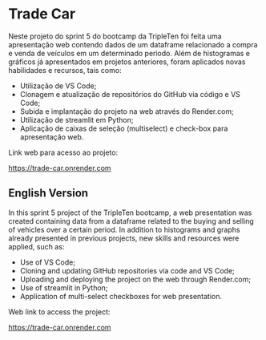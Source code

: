 # Trade Car

Neste projeto do sprint 5 do bootcamp da TripleTen foi feita uma apresentação web contendo dados de um dataframe relacionado a compra e venda de veículos em um determinado perìodo. Além de histogramas e gráficos já apresentados em projetos anteriores, foram aplicados novas habilidades e recursos, tais como:

* Utilização de VS Code;
* Clonagem e atualização de repositórios do GitHub via código e VS Code;
* Subida e implantação do projeto na web através do Render.com;
* Utilização de streamlit em Python;
* Aplicação de caixas de seleção (multiselect) e check-box para apresentação web.

Link web para acesso ao projeto:

https://trade-car.onrender.com

## English Version

In this sprint 5 project of the TripleTen bootcamp, a web presentation was created containing data from a dataframe related to the buying and selling of vehicles over a certain period. In addition to histograms and graphs already presented in previous projects, new skills and resources were applied, such as:

* Use of VS Code;
* Cloning and updating GitHub repositories via code and VS Code;
* Uploading and deploying the project on the web through Render.com;
* Use of streamlit in Python;
* Application of multi-select checkboxes for web presentation.

Web link to access the project:

https://trade-car.onrender.com
